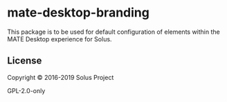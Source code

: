 # mate-desktop-branding

This package is to be used for default configuration of elements within the MATE Desktop experience for Solus.

## License

Copyright © 2016-2019 Solus Project

GPL-2.0-only
